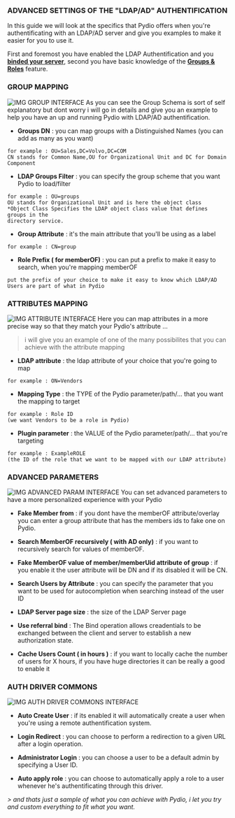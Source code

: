 ### ADVANCED SETTINGS OF THE "LDAP/AD" AUTHENTIFICATION
In this guide we will look at the specifics that Pydio offers when you're authentificating with an LDAP/AD server and give you examples to make it easier for you to use it.

First and foremost you have enabled the LDAP Authentification and you **[binded your server](https://pydio.com/en/docs/v8/binding-ldapad-server)**, second you have basic knowledge of the **[Groups & Roles](https://pydio.com/en/docs/v8/inheritance-groups-and-users-roles)** feature.

### GROUP MAPPING
![IMG GROUP INTERFACE](:image-popup:authentication/auth_group_LDAP.png)
As you can see the Group Schema is sort of self explanatory but dont worry i will go in details and give you an example to help you have an up and running Pydio with LDAP/AD authentification.
+ **Groups DN** : you can map groups with a Distinguished Names (you can add as many as you want)
```
for example : OU=Sales,DC=Volvo,DC=COM
CN stands for Common Name,OU for Organizational Unit and DC for Domain Component
```
+ **LDAP Groups Filter** : you can specify the group scheme that you want Pydio to load/filter
```
for example : OU=groups
OU stands for Organizational Unit and is here the object class
*Object Class Specifies the LDAP object class value that defines groups in the 
directory service.
```

+ **Group Attribute** : it's the main attribute that you'll be using as a label
```
for example : CN=group
```

+ **Role Prefix ( for memberOF)** : you can put a prefix to make it easy to search, when you're mapping memberOF
```
put the prefix of your choice to make it easy to know which LDAP/AD Users are part of what in Pydio
```

### ATTRIBUTES MAPPING
![IMG ATTRIBUTE INTERFACE](:image-popup:authentication/auth_attributes_LDAP.png)
Here you can map attributes in a more precise way so that they match your Pydio's attribute ...

> i will give you an example of one of the many possibilites that you can achieve with the attribute mapping
+ **LDAP attribute** : the ldap attribute of your choice that you're going to map
```
for example : ON=Vendors
```
+ **Mapping Type** : the TYPE of the Pydio parameter/path/... that you want the mapping to target
``` 
for example : Role ID
(we want Vendors to be a role in Pydio)
```
+ **Plugin parameter** : the VALUE of the Pydio parameter/path/... that you're targeting 
``` 
for example : ExampleROLE
(the ID of the role that we want to be mapped with our LDAP attribute)
```
### ADVANCED PARAMETERS
![IMG ADVANCED PARAM INTERFACE](:image-popup:authentication/auth_adv_param_LDAP.png)
You can set advanced parameters to have a more personalized experience with your Pydio

+ **Fake Member from** : if you dont have the memberOF attribute/overlay you can enter a group attribute that has the members ids to fake one on Pydio.

+ **Search MemberOF recursively ( with AD only)** : if you want to recursively search for values of memberOF.

+ **Fake MemberOF value of member/memberUid attribute of group** :  if you enable it the user attribute will be DN and if its disabled it will be CN.

+ **Search Users by Attribute** :  you can specify the parameter that you want to be used for autocompletion when searching instead of the user ID

+ **LDAP Server page size** : the size of the LDAP Server page

+ **Use referral bind** : The Bind operation allows creadentials to be exchanged between the client and server to establish a new authorization state.

+ **Cache Users Count ( in hours )** : if you want to locally cache the number of users for X hours, if you have huge directories it can be really a good to enable it



### AUTH DRIVER COMMONS
![IMG AUTH DRIVER COMMONS INTERFACE](:image-popup:authentication/auth_driver_common_LDAP.png)

+ **Auto Create User** : if its enabled it will automatically create a user when you're using a remote authentification system.

+ **Login Redirect** : you can choose to perform a redirection to a given URL after a login operation.

+ **Administrator Login** : you can choose a user to be a default admin by specifying a User ID.  

+ **Auto apply role** : you can choose to automatically apply a role to a user whenever he's authentificating through this driver.



*> and thats just a sample of what you can achieve with Pydio, i let you try and custom everything to fit what you want.*
